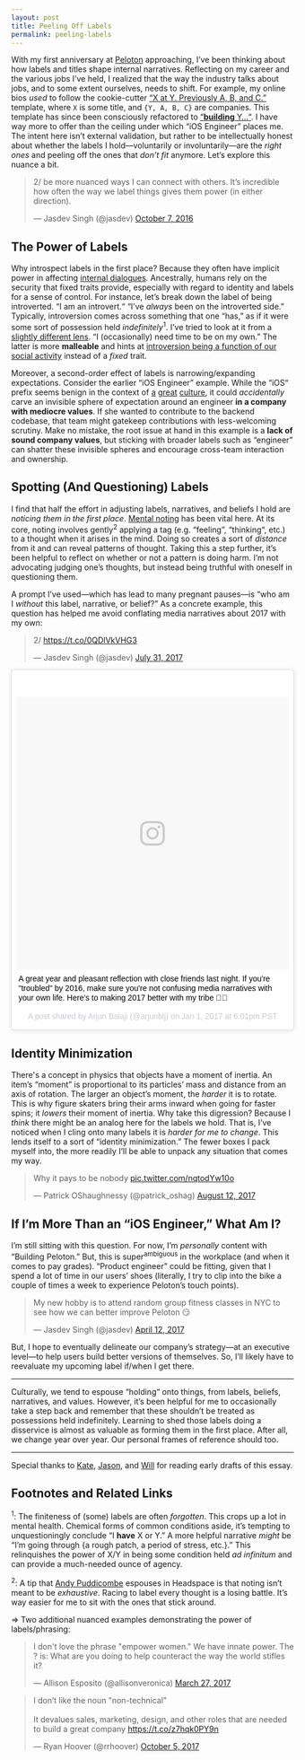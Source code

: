 ```yaml
---
layout: post
title: Peeling Off Labels
permalink: peeling-labels
---
```


With my first anniversary at [Peloton](http://onepeloton.com) approaching, I’ve been thinking about how labels and titles shape internal narratives. Reflecting on my career and the various jobs I’ve held, I realized that the way the industry talks about jobs, and to some extent ourselves, needs to shift. For example, my online bios _used_ to follow the cookie-cutter [“X at Y. Previously A, B, and C.”](/x-at-y-previously-a-b-c) template, where `X` is some title, and `{Y, A, B, C}` are companies. This template has since been consciously refactored to [“__building__ Y…“](http://spoonbill.io/datum/149497/). I have way more to offer than the ceiling under which “iOS Engineer” places me. The intent here isn’t external validation, but rather to be intellectually honest about whether the labels I hold—voluntarily or involuntarily—are the _right ones_ and peeling off the ones that _don’t fit_ anymore. Let’s explore this nuance a bit.

<blockquote class="twitter-tweet" data-lang="en"><p lang="en" dir="ltr">2/ be more nuanced ways I can connect with others. It’s incredible how often the way we label things gives them power (in either direction).</p>&mdash; Jasdev Singh (@jasdev) <a href="https://twitter.com/jasdev/status/784511992618971136?ref_src=twsrc%5Etfw">October 7, 2016</a></blockquote> <script async src="//platform.twitter.com/widgets.js" charset="utf-8"></script>

## The Power of Labels

Why introspect labels in the first place? Because they often have implicit power in affecting [internal dialogues](https://www.theatlantic.com/science/archive/2016/11/figuring-out-how-and-why-we-talk-to-ourselves/508487/). Ancestrally, humans rely on the security that fixed traits provide, especially with regard to identity and labels for a sense of control. For instance, let’s break down the label of being introverted. “I am an introvert.“ “I’ve _always_ been on the introverted side.” Typically, introversion comes across something that one “has,” as if it were some sort of possession held _indefinitely_<sup>1</sup>. I’ve tried to look at it from a [slightly different lens](https://twitter.com/jasdev/status/831682922704945152). “I (occasionally) need time to be on my own.” The latter is more __malleable__ and hints at [introversion being a function of our social activity](/thoughts/2017-1-2) instead of a _fixed_ trait.

Moreover, a second-order effect of labels is narrowing/expanding expectations. Consider the earlier “iOS Engineer” example. While the “iOS“ prefix seems benign in the context of [a](http://randsinrepose.com/archives/your-culture-is-rotting/) [great](https://stripe.com/us/jobs/candidate-info-culture) [culture](https://jvns.ca/blog/2017/04/16/making-small-culture-changes/), it could _accidentally_ carve an invisible sphere of expectation around an engineer __in a company with mediocre values__. If she wanted to contribute to the backend codebase, that team might gatekeep contributions with less-welcoming scrutiny. Make no mistake, the root issue at hand in this example is a __lack of sound company values__, but sticking with broader labels such as “engineer” can shatter these invisible spheres and encourage cross-team interaction and ownership.

## Spotting (And Questioning) Labels

I find that half the effort in adjusting labels, narratives, and beliefs I hold are _noticing them in the first place_. [Mental noting](https://www.headspace.com/blog/2015/11/04/noting-technique-video/) has been vital here. At its core, noting involves gently<sup>2</sup> applying a tag (e.g. “feeling”, “thinking“, etc.) to a thought when it arises in the mind. Doing so creates a sort of _distance_ from it and can reveal patterns of thought. Taking this a step further, it’s been helpful to reflect on whether or not a pattern is doing harm. I’m not advocating judging one’s thoughts, but instead being truthful with oneself in questioning them. 

A prompt I’ve used—which has lead to many pregnant pauses—is “who am I _without_ this label, narrative, or belief?” As a concrete example, this question has helped me avoid conflating media narratives about 2017 with my own:

<blockquote class="twitter-tweet" data-lang="en"><p lang="und" dir="ltr">2/ <a href="https://t.co/0QDlVkVHG3">https://t.co/0QDlVkVHG3</a></p>&mdash; Jasdev Singh (@jasdev) <a href="https://twitter.com/jasdev/status/892048117104857088?ref_src=twsrc%5Etfw">July 31, 2017</a></blockquote> <script async src="//platform.twitter.com/widgets.js" charset="utf-8"></script>

<blockquote class="instagram-media" data-instgrm-captioned data-instgrm-version="7" style=" background:#FFF; border:0; border-radius:3px; box-shadow:0 0 1px 0 rgba(0,0,0,0.5),0 1px 10px 0 rgba(0,0,0,0.15); margin: 1px; max-width:658px; padding:0; width:99.375%; width:-webkit-calc(100% - 2px); width:calc(100% - 2px);"><div style="padding:8px;"> <div style=" background:#F8F8F8; line-height:0; margin-top:40px; padding:50.0% 0; text-align:center; width:100%;"> <div style=" background:url(data:image/png;base64,iVBORw0KGgoAAAANSUhEUgAAACwAAAAsCAMAAAApWqozAAAABGdBTUEAALGPC/xhBQAAAAFzUkdCAK7OHOkAAAAMUExURczMzPf399fX1+bm5mzY9AMAAADiSURBVDjLvZXbEsMgCES5/P8/t9FuRVCRmU73JWlzosgSIIZURCjo/ad+EQJJB4Hv8BFt+IDpQoCx1wjOSBFhh2XssxEIYn3ulI/6MNReE07UIWJEv8UEOWDS88LY97kqyTliJKKtuYBbruAyVh5wOHiXmpi5we58Ek028czwyuQdLKPG1Bkb4NnM+VeAnfHqn1k4+GPT6uGQcvu2h2OVuIf/gWUFyy8OWEpdyZSa3aVCqpVoVvzZZ2VTnn2wU8qzVjDDetO90GSy9mVLqtgYSy231MxrY6I2gGqjrTY0L8fxCxfCBbhWrsYYAAAAAElFTkSuQmCC); display:block; height:44px; margin:0 auto -44px; position:relative; top:-22px; width:44px;"></div></div> <p style=" margin:8px 0 0 0; padding:0 4px;"> <a href="https://www.instagram.com/p/BOvpaAIjFCR/" style=" color:#000; font-family:Arial,sans-serif; font-size:14px; font-style:normal; font-weight:normal; line-height:17px; text-decoration:none; word-wrap:break-word;" target="_blank">A great year and pleasant reflection with close friends last night. If you&#39;re &#34;troubled&#34; by 2016, make sure you&#39;re not confusing media narratives with your own life. Here&#39;s to making 2017 better with my tribe 💪🏽</a></p> <p style=" color:#c9c8cd; font-family:Arial,sans-serif; font-size:14px; line-height:17px; margin-bottom:0; margin-top:8px; overflow:hidden; padding:8px 0 7px; text-align:center; text-overflow:ellipsis; white-space:nowrap;">A post shared by Arjun Balaji (@arjunblj) on <time style=" font-family:Arial,sans-serif; font-size:14px; line-height:17px;" datetime="2017-01-02T02:01:53+00:00">Jan 1, 2017 at 6:01pm PST</time></p></div></blockquote> <script async defer src="//platform.instagram.com/en_US/embeds.js"></script>

## Identity Minimization

There's a concept in physics that objects have a moment of inertia. An item’s “moment” is proportional to its particles’ mass and distance from an axis of rotation. The larger an object’s moment, the _harder_ it is to rotate. This is why figure skaters bring their arms inward when going for faster spins; it _lowers_ their moment of inertia. Why take this digression? Because I _think_ there might be an analog here for the labels we hold. That is, I’ve noticed when I cling onto many labels it is _harder for me to change_. This lends itself to a sort of “identity minimization.” The fewer boxes I pack myself into, the more readily I’ll be able to unpack any situation that comes my way.

<blockquote class="twitter-tweet" data-lang="en"><p lang="en" dir="ltr">Why it pays to be nobody <a href="https://t.co/nqtodYw10o">pic.twitter.com/nqtodYw10o</a></p>&mdash; Patrick OShaughnessy (@patrick_oshag) <a href="https://twitter.com/patrick_oshag/status/896400267670937600?ref_src=twsrc%5Etfw">August 12, 2017</a></blockquote> <script async src="//platform.twitter.com/widgets.js" charset="utf-8"></script>

## If I’m More Than an “iOS Engineer,” What Am I?

I’m still sitting with this question. For now, I’m _personally_ content with “Building Peloton.” But, this is super<sup>ambiguous</sup> in the workplace (and when it comes to pay grades). “Product engineer” could be fitting, given that I spend a lot of time in our users’ shoes (literally, I try to clip into the bike a couple of times a week to experience Peloton’s touch points).

<blockquote class="twitter-tweet" data-lang="en"><p lang="en" dir="ltr">My new hobby is to attend random group fitness classes in NYC to see how we can better improve Peloton 😏</p>&mdash; Jasdev Singh (@jasdev) <a href="https://twitter.com/jasdev/status/852130577461465089?ref_src=twsrc%5Etfw">April 12, 2017</a></blockquote> <script async src="//platform.twitter.com/widgets.js" charset="utf-8"></script>

But, I hope to eventually delineate our company’s strategy—at an executive level—to help users build better versions of themselves. So, I’ll likely have to reevaluate my upcoming label if/when I get there.

---

Culturally, we tend to espouse “holding“ onto things, from labels, beliefs, narratives, and values. However, it’s been helpful for me to occasionally take a step back and remember that these shouldn’t be treated as possessions held indefinitely. Learning to shed those labels doing a disservice is almost as valuable as forming them in the first place. After all, we change year over year. Our personal frames of reference should too.

---

Special thanks to [Kate](https://twitter.com/katelikestoread), [Jason](https://twitter.com/jasonbrennan), and [Will](https://twitter.com/ws) for reading early drafts of this essay.

## Footnotes and Related Links

<sup>1</sup>: The finiteness of (some) labels are often _forgotten_. This crops up a lot in mental health. Chemical forms of common conditions aside, it’s tempting to unquestioningly conclude “I __have__ X or Y.” A more helpful narrative _might_ be “I’m going through {a rough patch, a period of stress, etc.}.” This relinquishes the power of X/Y in being some condition held _ad infinitum_ and can provide a much-needed ounce of agency.

<sup>2</sup>: A tip that [Andy Puddicombe](https://twitter.com/andypuddicombe) espouses in Headspace is that noting isn’t meant to be _exhaustive_. Racing to label every thought is a losing battle. It’s way easier for me to sit with the ones that stick around.

⇒ Two additional nuanced examples demonstrating the power of labels/phrasing:

<blockquote class="twitter-tweet" data-lang="en"><p lang="en" dir="ltr">I don&#39;t love the phrase &quot;empower women.&quot; We have innate power. The ? is: What are you doing to help counteract the way the world stifles it?</p>&mdash; Allison Esposito (@allisonveronica) <a href="https://twitter.com/allisonveronica/status/846362379516567554?ref_src=twsrc%5Etfw">March 27, 2017</a></blockquote> <script async src="//platform.twitter.com/widgets.js" charset="utf-8"></script>

<blockquote class="twitter-tweet" data-lang="en"><p lang="en" dir="ltr">I don’t like the noun &quot;non-technical&quot;<br><br>It devalues sales, marketing, design, and other roles that are needed to build a great company <a href="https://t.co/z7hqk0PY9n">https://t.co/z7hqk0PY9n</a></p>&mdash; Ryan Hoover (@rrhoover) <a href="https://twitter.com/rrhoover/status/915771034606776320?ref_src=twsrc%5Etfw">October 5, 2017</a></blockquote> <script async src="//platform.twitter.com/widgets.js" charset="utf-8"></script>
